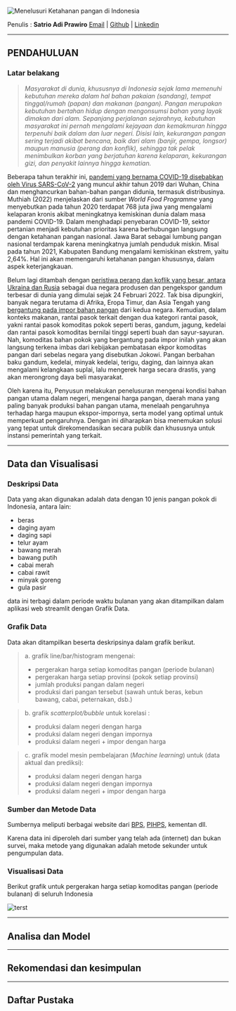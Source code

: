 ![Menelusuri Ketahanan pangan di Indonesia](img-title.png)

Penulis :  **Satrio Adi Prawiro**
[Email](prawiro.96@gmail.com) | [Github](https://github.com/satrioadi96) | [Linkedin](https://www.linkedin.com/in/satrio-adi-prawiro-64617a162)

_______________

## PENDAHULUAN
### Latar belakang

> *Masyarakat di dunia, khususnya di Indonesia sejak lama memenuhi kebutuhan mereka dalam hal bahan pakaian (sandang), tempat tinggal/rumah (papan) dan makanan (pangan). Pangan merupakan kebutuhan bertahan hidup dengan mengonsumsi bahan yang layak dimakan dari alam. Sepanjang perjalanan sejarahnya, kebutuhan masyarakat ini pernah mengalami kejayaan dan kemakmuran hingga terpenuhi baik dalam dan luar negeri. Disisi lain, kekurangan pangan sering terjadi akibat bencana, baik dari alam (banjir, gempa, longsor) maupun manusia (perang dan konflik), sehingga tak pelak menimbulkan korban yang berjatuhan karena kelaparan, kekurangan gizi, dan penyakit lainnya hingga kematian.*

Beberapa tahun terakhir ini, [ pandemi yang bernama COVID-19 disebabkan oleh Virus SARS-CoV-2](https://www.cnbcindonesia.com/lifestyle/20220930102306-33-376204/taiwan-sebut-asal-usul-virus-covid-19-bukan-dari-pasar-wuhan)  yang muncul akhir tahun 2019 dari Wuhan, China dan menghancurkan bahan-bahan pangan didunia, termasuk distribusinya. Muthiah (2022) menjelaskan dari sumber _World Food Programme_ yang menyebutkan pada tahun 2020 terdapat 768 juta jiwa yang mengalami kelaparan kronis akibat meningkatnya kemiskinan dunia dalam masa pandemi COVID-19. Dalam menghadapi penyebaran COVID-19, sektor pertanian menjadi kebutuhan prioritas karena berhubungan langsung dengan ketahanan pangan nasional. Jawa Barat sebagai lumbung pangan nasional terdampak karena meningkatnya jumlah penduduk miskin. Misal pada tahun 2021, Kabupaten Bandung mengalami kemiskinan ekstrem, yaitu 2,64%. Hal ini akan memengaruhi ketahanan pangan khususnya, dalam aspek keterjangkauan.

Belum lagi ditambah dengan [peristiwa perang dan koflik yang besar, antara Ukraina dan Rusia](https://www.cnbcindonesia.com/news/20220228064546-4-318875/ini-awal-mula-perang-rusia-ukraina-akankah-segera-berakhir/1) sebagai dua negara produsen dan pengekspor gandum terbesar di dunia yang dimulai sejak 24 Februari 2022. Tak bisa dipungkiri, banyak negara terutama di Afrika, Eropa Timur, dan Asia Tengah yang [bergantung pada impor bahan pangan](https://news.detik.com/kolom/d-6168790/perang-krisis-pangan-dan-diplomasi-jokowi) dari kedua negara. Kemudian, dalam konteks makanan, rantai pasok terkait dengan dua kategori rantai pasok, yakni rantai pasok komoditas pokok seperti beras, gandum, jagung, kedelai dan rantai pasok komoditas bernilai tinggi seperti buah dan sayur-sayuran. Nah, komoditas bahan pokok yang bergantung pada impor inilah yang akan langsung terkena imbas dari kebijakan pembatasan ekpor komoditas pangan dari sebelas negara yang disebutkan Jokowi. Pangan berbahan baku gandum, kedelai, minyak kedelai, terigu, daging, dan lainnya akan mengalami kelangkaan suplai, lalu mengerek harga secara drastis, yang akan merongrong daya beli masyarakat.

Oleh karena itu, Penyusun melakukan penelusuran mengenai kondisi bahan pangan utama dalam negeri, mengenai harga pangan, daerah mana yang paling banyak produksi bahan pangan utama, menelaah pengaruhnya terhadap harga maupun ekspor-impornya, serta model yang optimal untuk memperkuat pengaruhnya. Dengan ini diharapkan bisa menemukan solusi yang tepat untuk direkomendasikan secara publik dan khususnya untuk instansi pemerintah yang terkait. 

------------


## Data dan Visualisasi

### Deskripsi Data
Data yang akan digunakan adalah data dengan 10 jenis pangan pokok di Indonesia, antara lain:

- beras
- daging ayam 
- daging sapi
- telur ayam
- bawang merah 
- bawang putih
- cabai merah 
- cabai rawit
- minyak goreng
- gula pasir

data ini terbagi dalam periode waktu bulanan yang akan ditampilkan dalam aplikasi web streamlit dengan Grafik Data. 

### Grafik Data
Data akan ditampilkan beserta deskripsinya dalam grafik berikut.
> a.  grafik line/bar/histogram mengenai:
> - pergerakan harga setiap komoditas pangan (periode bulanan)
> - pergerakan harga setiap provinsi (pokok setiap provinsi)
> - jumlah produksi pangan dalam negeri
> - produksi dari pangan tersebut (sawah untuk beras, kebun bawang, cabai, peternakan, dsb.)

> b. grafik *scatterplot/bubble* untuk korelasi :
> - produksi dalam negeri dengan harga
> - produksi dalam negeri dengan impornya
> -  produksi dalam negeri + impor dengan harga

> c. grafik model mesin pembelajaran (*Machine learning*) untuk (data aktual dan prediksi):
> - produksi dalam negeri dengan harga
> - produksi dalam negeri dengan impornya
> - produksi dalam negeri + impor dengan harga

### Sumber dan Metode Data
Sumbernya meliputi berbagai website dari [BPS](https://www.bps.go.id/subject/53/tanaman-pangan.html#subjekViewTab3), [PIHPS](https://hargapangan.id), kementan dll.

Karena data ini diperoleh dari sumber yang telah ada (internet) dan bukan survei, maka metode yang digunakan adalah metode sekunder untuk pengumpulan data.


### Visualisasi Data

Berikut grafik untuk pergerakan harga setiap komoditas pangan (periode bulanan) di seluruh Indonesia





![terst]('harga-pangan-komoditas-bulanan-tradisional.png')



----------

## Analisa dan Model


----------
## Rekomendasi dan kesimpulan


-----

## Daftar Pustaka

